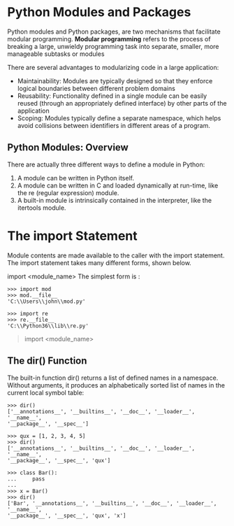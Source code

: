 # Python Modules and Packages

Python modules and Python packages, are  two mechanisms that facilitate modular programming.
**Modular programming** refers to the process of breaking a large, unwieldy programming task into separate, smaller, more manageable subtasks or modules

There are several advantages to modularizing code in a large application:
* Maintainability: Modules are typically designed so that they enforce logical boundaries between different problem domains
* Reusability: Functionality defined in a single module can be easily reused (through an appropriately defined interface) by other parts of the application
* Scoping: Modules typically define a separate namespace, which helps avoid collisions between identifiers in different areas of a program.

## Python Modules: Overview

There are actually three different ways to define a module in Python:

1. A module can be written in Python itself.
2. A module can be written in C and loaded dynamically at run-time, like the re (regular expression) module.
3. A built-in module is intrinsically contained in the interpreter, like the itertools module.

# The import Statement
Module contents are made available to the caller with the import statement. The import statement takes many different forms, shown below.

import <module_name>
The simplest form is :
```
>>> import mod
>>> mod.__file__
'C:\\Users\\john\\mod.py'

>>> import re
>>> re.__file__
'C:\\Python36\\lib\\re.py'
```

> import <module_name>

## The dir() Function
The built-in function dir() returns a list of defined names in a namespace. Without arguments, it produces an alphabetically sorted list of names in the current local symbol table:
```
>>> dir()
['__annotations__', '__builtins__', '__doc__', '__loader__', '__name__',
'__package__', '__spec__']

>>> qux = [1, 2, 3, 4, 5]
>>> dir()
['__annotations__', '__builtins__', '__doc__', '__loader__', '__name__',
'__package__', '__spec__', 'qux']

>>> class Bar():
...     pass
...
>>> x = Bar()
>>> dir()
['Bar', '__annotations__', '__builtins__', '__doc__', '__loader__', '__name__',
'__package__', '__spec__', 'qux', 'x']
```

